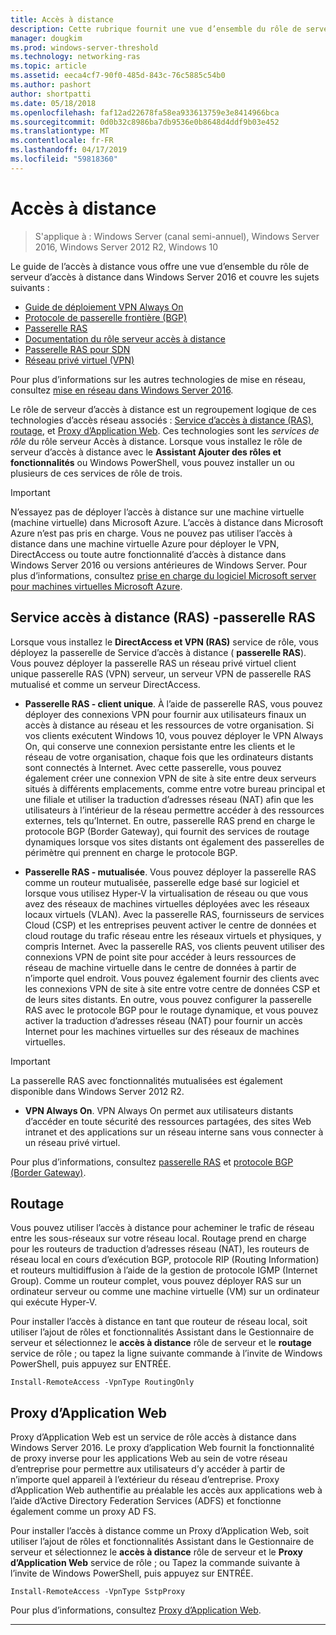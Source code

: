```yaml
---
title: Accès à distance
description: Cette rubrique fournit une vue d’ensemble du rôle de serveur d’accès à distance dans Windows Server 2016.
manager: dougkim
ms.prod: windows-server-threshold
ms.technology: networking-ras
ms.topic: article
ms.assetid: eeca4cf7-90f0-485d-843c-76c5885c54b0
ms.author: pashort
author: shortpatti
ms.date: 05/18/2018
ms.openlocfilehash: faf12ad22678fa58ea933613759e3e8414966bca
ms.sourcegitcommit: 0d0b32c8986ba7db9536e0b8648d4ddf9b03e452
ms.translationtype: MT
ms.contentlocale: fr-FR
ms.lasthandoff: 04/17/2019
ms.locfileid: "59818360"
---
```

# <a name="remote-access"></a>Accès à distance

>S'applique à : Windows Server (canal semi-annuel), Windows Server 2016, Windows Server 2012 R2, Windows 10

Le guide de l’accès à distance vous offre une vue d’ensemble du rôle de serveur d’accès à distance dans Windows Server 2016 et couvre les sujets suivants :

- [Guide de déploiement VPN Always On](vpn/always-on-vpn/deploy/always-on-vpn-deploy.md)
- [Protocole de passerelle frontière &#40;BGP&#41;](bgp/Border-Gateway-Protocol-BGP.md)
- [Passerelle RAS](ras-gateway/RAS-Gateway.md) 
- [Documentation du rôle serveur accès à distance](ras/Remote-Access-Server-Role-Documentation.md)
- [Passerelle RAS pour SDN](../../networking/sdn/technologies/network-function-virtualization/RAS-Gateway-for-SDN.md)
- [Réseau privé virtuel (VPN)](vpn/vpn-top.md)
 
Pour plus d’informations sur les autres technologies de mise en réseau, consultez [mise en réseau dans Windows Server 2016](https://docs.microsoft.com/windows-server/networking/networking).

Le rôle de serveur d’accès à distance est un regroupement logique de ces technologies d’accès réseau associés : [Service d’accès à distance (RAS)](#bkmk_da), [routage](#bkmk_rras), et [Proxy d’Application Web](#bkmk_proxy). Ces technologies sont les *services de rôle* du rôle serveur Accès à distance. Lorsque vous installez le rôle de serveur d’accès à distance avec le **Assistant Ajouter des rôles et fonctionnalités** ou Windows PowerShell, vous pouvez installer un ou plusieurs de ces services de rôle de trois.

>[!IMPORTANT]
>N’essayez pas de déployer l’accès à distance sur une machine virtuelle \(machine virtuelle\) dans Microsoft Azure. L’accès à distance dans Microsoft Azure n’est pas pris en charge. Vous ne pouvez pas utiliser l’accès à distance dans une machine virtuelle Azure pour déployer le VPN, DirectAccess ou toute autre fonctionnalité d’accès à distance dans Windows Server 2016 ou versions antérieures de Windows Server. Pour plus d’informations, consultez [prise en charge du logiciel Microsoft server pour machines virtuelles Microsoft Azure](https://support.microsoft.com/help/2721672/microsoft-server-software-support-for-microsoft-azure-virtual-machines).

## <a name="bkmk_da"></a>Service accès à distance \(RAS\) -passerelle RAS

Lorsque vous installez le **DirectAccess et VPN (RAS)** service de rôle, vous déployez la passerelle de Service d’accès à distance \( **passerelle RAS**\). Vous pouvez déployer la passerelle RAS un réseau privé virtuel client unique passerelle RAS \(VPN\) serveur, un serveur VPN de passerelle RAS mutualisé et comme un serveur DirectAccess.

- **Passerelle RAS - client unique**. À l’aide de passerelle RAS, vous pouvez déployer des connexions VPN pour fournir aux utilisateurs finaux un accès à distance au réseau et les ressources de votre organisation. Si vos clients exécutent Windows 10, vous pouvez déployer le VPN Always On, qui conserve une connexion persistante entre les clients et le réseau de votre organisation, chaque fois que les ordinateurs distants sont connectés à Internet. Avec cette passerelle, vous pouvez également créer une connexion VPN de site à site entre deux serveurs situés à différents emplacements, comme entre votre bureau principal et une filiale et utiliser la traduction d’adresses réseau \(NAT\) afin que les utilisateurs à l’intérieur de la réseau permettre accéder à des ressources externes, tels qu’Internet. En outre, passerelle RAS prend en charge le protocole BGP (Border Gateway), qui fournit des services de routage dynamiques lorsque vos sites distants ont également des passerelles de périmètre qui prennent en charge le protocole BGP.

- **Passerelle RAS - mutualisée**. Vous pouvez déployer la passerelle RAS comme un routeur mutualisée, passerelle edge basé sur logiciel et lorsque vous utilisez Hyper\-V la virtualisation de réseau ou que vous avez des réseaux de machines virtuelles déployées avec les réseaux locaux virtuels \(VLAN\). Avec la passerelle RAS, fournisseurs de services Cloud \(CSP\) et les entreprises peuvent activer le centre de données et cloud routage du trafic réseau entre les réseaux virtuels et physiques, y compris Internet. Avec la passerelle RAS, vos clients peuvent utiliser des connexions VPN de point site pour accéder à leurs ressources de réseau de machine virtuelle dans le centre de données à partir de n’importe quel endroit. Vous pouvez également fournir des clients avec les connexions VPN de site à site entre votre centre de données CSP et de leurs sites distants. En outre, vous pouvez configurer la passerelle RAS avec le protocole BGP pour le routage dynamique, et vous pouvez activer la traduction d’adresses réseau \(NAT\) pour fournir un accès Internet pour les machines virtuelles sur des réseaux de machines virtuelles.

>[!IMPORTANT]
> La passerelle RAS avec fonctionnalités mutualisées est également disponible dans Windows Server 2012 R2.

- **VPN Always On**. VPN Always On permet aux utilisateurs distants d’accéder en toute sécurité des ressources partagées, des sites Web intranet et des applications sur un réseau interne sans vous connecter à un réseau privé virtuel. 

Pour plus d’informations, consultez [passerelle RAS](ras-gateway/RAS-Gateway.md) et [protocole BGP (Border Gateway)](bgp/Border-Gateway-Protocol-BGP.md).

## <a name="bkmk_rras"></a>Routage

Vous pouvez utiliser l’accès à distance pour acheminer le trafic de réseau entre les sous-réseaux sur votre réseau local. Routage prend en charge pour les routeurs de traduction d’adresses réseau (NAT), les routeurs de réseau local en cours d’exécution BGP, protocole RIP (Routing Information) et routeurs multidiffusion à l’aide de la gestion de protocole IGMP (Internet Group). Comme un routeur complet, vous pouvez déployer RAS sur un ordinateur serveur ou comme une machine virtuelle (VM) sur un ordinateur qui exécute Hyper-V.

Pour installer l’accès à distance en tant que routeur de réseau local, soit utiliser l’ajout de rôles et fonctionnalités Assistant dans le Gestionnaire de serveur et sélectionnez le **accès à distance** rôle de serveur et le **routage** service de rôle ; ou tapez la ligne suivante commande à l’invite de Windows PowerShell, puis appuyez sur ENTRÉE.

```  
Install-RemoteAccess -VpnType RoutingOnly
```  

## <a name="bkmk_proxy"></a>Proxy d’Application Web

Proxy d’Application Web est un service de rôle accès à distance dans Windows Server 2016. Le proxy d’application Web fournit la fonctionnalité de proxy inverse pour les applications Web au sein de votre réseau d’entreprise pour permettre aux utilisateurs d’y accéder à partir de n’importe quel appareil à l’extérieur du réseau d’entreprise. Proxy d’Application Web authentifie au préalable les accès aux applications web à l’aide d’Active Directory Federation Services (ADFS) et fonctionne également comme un proxy AD FS.

Pour installer l’accès à distance comme un Proxy d’Application Web, soit utiliser l’ajout de rôles et fonctionnalités Assistant dans le Gestionnaire de serveur et sélectionnez le **accès à distance** rôle de serveur et le **Proxy d’Application Web** service de rôle ; ou Tapez la commande suivante à l’invite de Windows PowerShell, puis appuyez sur ENTRÉE.  

```  
Install-RemoteAccess -VpnType SstpProxy  
```  

Pour plus d’informations, consultez [Proxy d’Application Web](https://technet.microsoft.com/windows-server-docs/identity/web-application-proxy/web-application-proxy-windows-server).


---